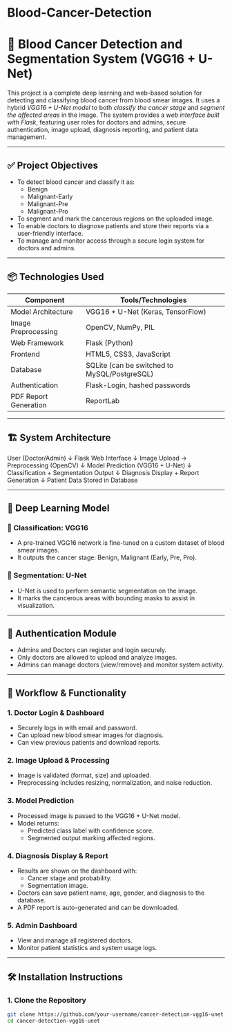 # Blood-Cancer-Detection
# 🧬 Blood Cancer Detection and Segmentation System (VGG16 + U-Net)

This project is a complete deep learning and web-based solution for detecting and classifying blood cancer from blood smear images. It uses a hybrid *VGG16 + U-Net model* to both *classify the cancer stage* and *segment the affected areas* in the image. The system provides a *web interface built with Flask*, featuring user roles for doctors and admins, secure authentication, image upload, diagnosis reporting, and patient data management.

---

## ✅ Project Objectives

- To detect blood cancer and classify it as:
  - Benign
  - Malignant-Early
  - Malignant-Pre
  - Malignant-Pro
- To segment and mark the cancerous regions on the uploaded image.
- To enable doctors to diagnose patients and store their reports via a user-friendly interface.
- To manage and monitor access through a secure login system for doctors and admins.

---

## 📦 Technologies Used

| Component                | Tools/Technologies                                  |
|--------------------------|-----------------------------------------------------|
| Model Architecture       | VGG16 + U-Net (Keras, TensorFlow)                   |
| Image Preprocessing      | OpenCV, NumPy, PIL                                  |
| Web Framework            | Flask (Python)                                      |
| Frontend                 | HTML5, CSS3, JavaScript                             |
| Database                 | SQLite (can be switched to MySQL/PostgreSQL)        |
| Authentication           | Flask-Login, hashed passwords                       |
| PDF Report Generation    | ReportLab                                           |

---

## 🏗 System Architecture

User (Doctor/Admin)
↓
Flask Web Interface
↓
Image Upload → Preprocessing (OpenCV)
↓
Model Prediction (VGG16 + U-Net)
↓
Classification + Segmentation Output
↓
Diagnosis Display + Report Generation
↓
Patient Data Stored in Database


---

## 🧠 Deep Learning Model

### 🔹 Classification: VGG16
- A pre-trained VGG16 network is fine-tuned on a custom dataset of blood smear images.
- It outputs the cancer stage: Benign, Malignant (Early, Pre, Pro).
  
### 🔹 Segmentation: U-Net
- U-Net is used to perform semantic segmentation on the image.
- It marks the cancerous areas with bounding masks to assist in visualization.

---

## 🔐 Authentication Module

- Admins and Doctors can register and login securely.
- Only doctors are allowed to upload and analyze images.
- Admins can manage doctors (view/remove) and monitor system activity.

---

## 🧪 Workflow & Functionality

### 1. Doctor Login & Dashboard
- Securely logs in with email and password.
- Can upload new blood smear images for diagnosis.
- Can view previous patients and download reports.

### 2. Image Upload & Processing
- Image is validated (format, size) and uploaded.
- Preprocessing includes resizing, normalization, and noise reduction.

### 3. Model Prediction
- Processed image is passed to the VGG16 + U-Net model.
- Model returns:
  - Predicted class label with confidence score.
  - Segmented output marking affected regions.

### 4. Diagnosis Display & Report
- Results are shown on the dashboard with:
  - Cancer stage and probability.
  - Segmentation image.
- Doctors can save patient name, age, gender, and diagnosis to the database.
- A PDF report is auto-generated and can be downloaded.

### 5. Admin Dashboard
- View and manage all registered doctors.
- Monitor patient statistics and system usage logs.

---

## 🛠 Installation Instructions

### 1. Clone the Repository
```bash
git clone https://github.com/your-username/cancer-detection-vgg16-unet.git
cd cancer-detection-vgg16-unet
